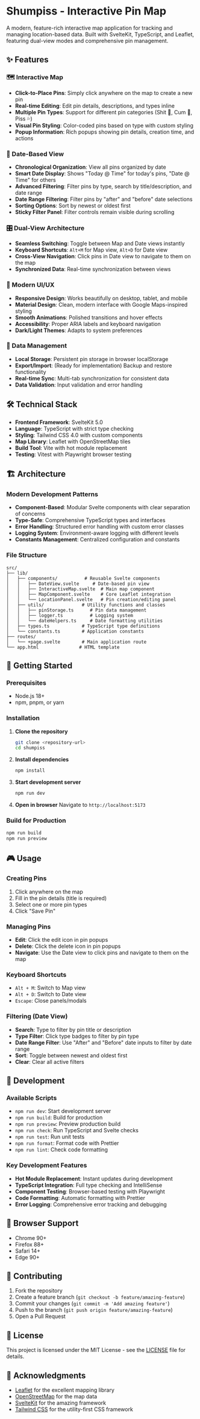 # Shumpiss - Interactive Pin Map

A modern, feature-rich interactive map application for tracking and managing location-based data. Built with SvelteKit, TypeScript, and Leaflet, featuring dual-view modes and comprehensive pin management.

## ✨ Features

### 🗺️ Interactive Map
- **Click-to-Place Pins**: Simply click anywhere on the map to create a new pin
- **Real-time Editing**: Edit pin details, descriptions, and types inline
- **Multiple Pin Types**: Support for different pin categories (Shit 💩, Cum 🍆, Piss 💦)
- **Visual Pin Styling**: Color-coded pins based on type with custom styling
- **Popup Information**: Rich popups showing pin details, creation time, and actions

### 📅 Date-Based View
- **Chronological Organization**: View all pins organized by date
- **Smart Date Display**: Shows "Today @ Time" for today's pins, "Date @ Time" for others
- **Advanced Filtering**: Filter pins by type, search by title/description, and date range
- **Date Range Filtering**: Filter pins by "after" and "before" date selections
- **Sorting Options**: Sort by newest or oldest first
- **Sticky Filter Panel**: Filter controls remain visible during scrolling

### 🎛️ Dual-View Architecture
- **Seamless Switching**: Toggle between Map and Date views instantly
- **Keyboard Shortcuts**: `Alt+M` for Map view, `Alt+D` for Date view
- **Cross-View Navigation**: Click pins in Date view to navigate to them on the map
- **Synchronized Data**: Real-time synchronization between views

### 🎨 Modern UI/UX
- **Responsive Design**: Works beautifully on desktop, tablet, and mobile
- **Material Design**: Clean, modern interface with Google Maps-inspired styling
- **Smooth Animations**: Polished transitions and hover effects
- **Accessibility**: Proper ARIA labels and keyboard navigation
- **Dark/Light Themes**: Adapts to system preferences

### 💾 Data Management
- **Local Storage**: Persistent pin storage in browser localStorage
- **Export/Import**: (Ready for implementation) Backup and restore functionality
- **Real-time Sync**: Multi-tab synchronization for consistent data
- **Data Validation**: Input validation and error handling

## 🛠️ Technical Stack

- **Frontend Framework**: SvelteKit 5.0
- **Language**: TypeScript with strict type checking
- **Styling**: Tailwind CSS 4.0 with custom components
- **Map Library**: Leaflet with OpenStreetMap tiles
- **Build Tool**: Vite with hot module replacement
- **Testing**: Vitest with Playwright browser testing

## 🏗️ Architecture

### Modern Development Patterns
- **Component-Based**: Modular Svelte components with clear separation of concerns
- **Type-Safe**: Comprehensive TypeScript types and interfaces
- **Error Handling**: Structured error handling with custom error classes
- **Logging System**: Environment-aware logging with different levels
- **Constants Management**: Centralized configuration and constants

### File Structure
```
src/
├── lib/
│   ├── components/          # Reusable Svelte components
│   │   ├── DateView.svelte     # Date-based pin view
│   │   ├── InteractiveMap.svelte  # Main map component
│   │   ├── MapComponent.svelte    # Core Leaflet integration
│   │   └── LocationPanel.svelte   # Pin creation/editing panel
│   ├── utils/              # Utility functions and classes
│   │   ├── pinStorage.ts      # Pin data management
│   │   ├── logger.ts          # Logging system
│   │   └── dateHelpers.ts     # Date formatting utilities
│   ├── types.ts            # TypeScript type definitions
│   └── constants.ts        # Application constants
├── routes/
│   └── +page.svelte        # Main application route
└── app.html               # HTML template
```

## 🚀 Getting Started

### Prerequisites
- Node.js 18+ 
- npm, pnpm, or yarn

### Installation

1. **Clone the repository**
   ```bash
   git clone <repository-url>
   cd shumpiss
   ```

2. **Install dependencies**
   ```bash
   npm install
   ```

3. **Start development server**
   ```bash
   npm run dev
   ```

4. **Open in browser**
   Navigate to `http://localhost:5173`

### Build for Production

```bash
npm run build
npm run preview
```

## 🎮 Usage

### Creating Pins
1. Click anywhere on the map
2. Fill in the pin details (title is required)
3. Select one or more pin types
4. Click "Save Pin"

### Managing Pins
- **Edit**: Click the edit icon in pin popups
- **Delete**: Click the delete icon in pin popups
- **Navigate**: Use the Date view to click pins and navigate to them on the map

### Keyboard Shortcuts
- `Alt + M`: Switch to Map view
- `Alt + D`: Switch to Date view
- `Escape`: Close panels/modals

### Filtering (Date View)
- **Search**: Type to filter by pin title or description
- **Type Filter**: Click type badges to filter by pin type
- **Date Range Filter**: Use "After" and "Before" date inputs to filter by date range
- **Sort**: Toggle between newest and oldest first
- **Clear**: Clear all active filters

## 🧪 Development

### Available Scripts
- `npm run dev`: Start development server
- `npm run build`: Build for production
- `npm run preview`: Preview production build
- `npm run check`: Run TypeScript and Svelte checks
- `npm run test`: Run unit tests
- `npm run format`: Format code with Prettier
- `npm run lint`: Check code formatting

### Key Development Features
- **Hot Module Replacement**: Instant updates during development
- **TypeScript Integration**: Full type checking and IntelliSense
- **Component Testing**: Browser-based testing with Playwright
- **Code Formatting**: Automatic formatting with Prettier
- **Error Logging**: Comprehensive error tracking and debugging

## 📱 Browser Support

- Chrome 90+
- Firefox 88+
- Safari 14+
- Edge 90+

## 🤝 Contributing

1. Fork the repository
2. Create a feature branch (`git checkout -b feature/amazing-feature`)
3. Commit your changes (`git commit -m 'Add amazing feature'`)
4. Push to the branch (`git push origin feature/amazing-feature`)
5. Open a Pull Request

## 📄 License

This project is licensed under the MIT License - see the [LICENSE](LICENSE) file for details.

## 🙏 Acknowledgments

- [Leaflet](https://leafletjs.com/) for the excellent mapping library
- [OpenStreetMap](https://www.openstreetmap.org/) for the map data
- [SvelteKit](https://kit.svelte.dev/) for the amazing framework
- [Tailwind CSS](https://tailwindcss.com/) for the utility-first CSS framework
